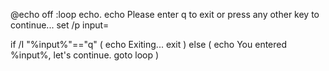 
@echo off
:loop
echo.
echo Please enter q to exit or press any other key to continue...
set /p input=

if /I "%input%"=="q" (
    echo Exiting...
    exit
) else (
    echo You entered %input%, let's continue.
    goto loop
)
